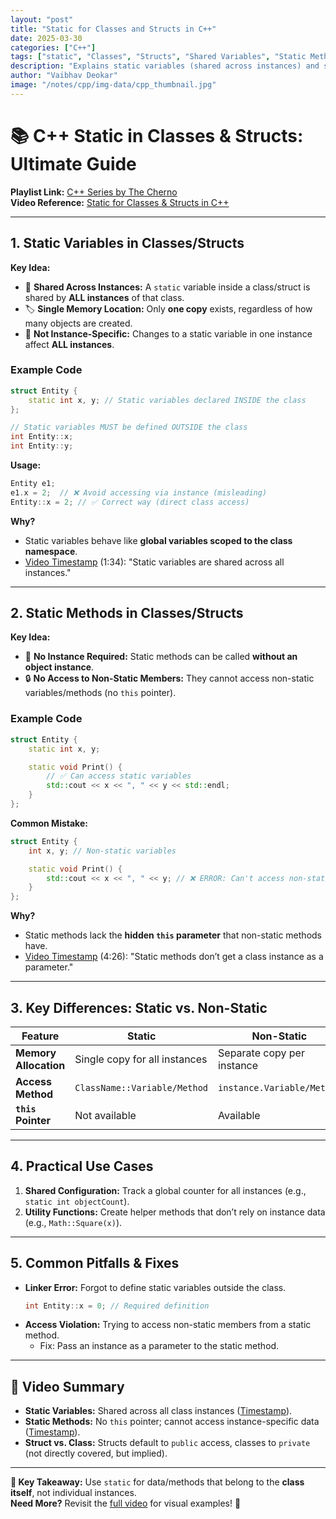 ```yaml
---
layout: "post"
title: "Static for Classes and Structs in C++"
date: 2025-03-30
categories: ["C++"]
tags: ["static", "Classes", "Structs", "Shared Variables", "Static Methods", "OOP"]
description: "Explains static variables (shared across instances) and static methods (no 'this' pointer, no instance required) within C++ classes and structs."
author: "Vaibhav Deokar"
image: "/notes/cpp/img-data/cpp_thumbnail.jpg"
---
```

# 📚 C++ Static in Classes & Structs: Ultimate Guide  
**Playlist Link:** [C++ Series by The Cherno](https://www.youtube.com/watch?v=9RJTQmK0YPI&list=PLlrATfBNZ98dudnM48yfGUldqGD0S4FFb&index=10)  
**Video Reference:** [Static for Classes & Structs in C++](https://youtu.be/V-BFlMrBtqQ)  

---

## **1. Static Variables in Classes/Structs**  
**Key Idea:**  
- 🔄 **Shared Across Instances:** A `static` variable inside a class/struct is shared by **ALL instances** of that class.  
- 🏷️ **Single Memory Location:** Only **one copy** exists, regardless of how many objects are created.  
- 🚫 **Not Instance-Specific:** Changes to a static variable in one instance affect **ALL instances**.  

### **Example Code**  
```cpp  
struct Entity {  
    static int x, y; // Static variables declared INSIDE the class  
};  

// Static variables MUST be defined OUTSIDE the class  
int Entity::x;  
int Entity::y;  
```  
**Usage:**  
```cpp  
Entity e1;  
e1.x = 2;  // ❌ Avoid accessing via instance (misleading)  
Entity::x = 2; // ✅ Correct way (direct class access)  
```  

**Why?**  
- Static variables behave like **global variables scoped to the class namespace**.  
- [Video Timestamp](https://youtu.be/V-BFlMrBtqQ?t=94) (1:34): "Static variables are shared across all instances."  

---

## **2. Static Methods in Classes/Structs**  
**Key Idea:**  
- 🚫 **No Instance Required:** Static methods can be called **without an object instance**.  
- 🔒 **No Access to Non-Static Members:** They cannot access non-static variables/methods (no `this` pointer).  

### **Example Code**  
```cpp  
struct Entity {  
    static int x, y;  

    static void Print() {  
        // ✅ Can access static variables  
        std::cout << x << ", " << y << std::endl;  
    }  
};  
```  

**Common Mistake:**  
```cpp  
struct Entity {  
    int x, y; // Non-static variables  

    static void Print() {  
        std::cout << x << ", " << y; // ❌ ERROR: Can't access non-static members  
    }  
};  
```  
**Why?**  
- Static methods lack the **hidden `this` parameter** that non-static methods have.  
- [Video Timestamp](https://youtu.be/V-BFlMrBtqQ?t=266) (4:26): "Static methods don’t get a class instance as a parameter."  

---

## **3. Key Differences: Static vs. Non-Static**  
| **Feature**               | **Static**                          | **Non-Static**                     |  
|---------------------------|-------------------------------------|------------------------------------|  
| **Memory Allocation**      | Single copy for all instances       | Separate copy per instance         |  
| **Access Method**          | `ClassName::Variable/Method`        | `instance.Variable/Method`         |  
| **`this` Pointer**         | Not available                       | Available                          |  

---

## **4. Practical Use Cases**  
1. **Shared Configuration:** Track a global counter for all instances (e.g., `static int objectCount`).  
2. **Utility Functions:** Create helper methods that don’t rely on instance data (e.g., `Math::Square(x)`).  

---

## **5. Common Pitfalls & Fixes**  
- **Linker Error:** Forgot to define static variables outside the class.  
  ```cpp  
  int Entity::x = 0; // Required definition  
  ```  
- **Access Violation:** Trying to access non-static members from a static method.  
  - Fix: Pass an instance as a parameter to the static method.  

---

## **📼 Video Summary**  
- **Static Variables:** Shared across all class instances ([Timestamp](https://youtu.be/V-BFlMrBtqQ?t=94)).  
- **Static Methods:** No `this` pointer; cannot access instance-specific data ([Timestamp](https://youtu.be/V-BFlMrBtqQ?t=266)).  
- **Struct vs. Class:** Structs default to `public` access, classes to `private` (not directly covered, but implied).  

---

**🎯 Key Takeaway:** Use `static` for data/methods that belong to the **class itself**, not individual instances.  
**Need More?** Revisit the [full video](https://youtu.be/V-BFlMrBtqQ) for visual examples! 🎥
